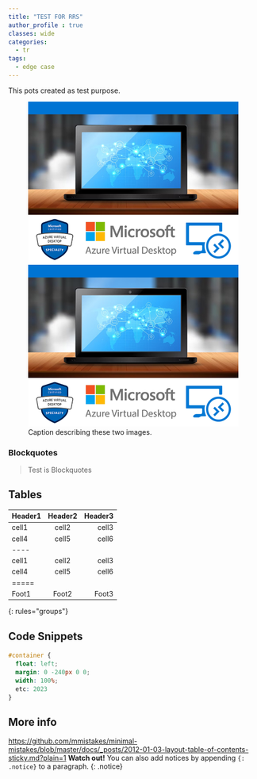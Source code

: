 ```yaml
---
title: "TEST FOR RRS"
author_profile : true
classes: wide
categories:
  - tr
tags:
  - edge case
---
```


This pots created as test purpose.

<figure class="half">
    <a href="/assets/images/AVD.jpg"><img src="/assets/images/AVD.jpg"></a>
    <a href="/assets/images/AVD.jpg"><img src="/assets/images/AVD.jpg"></a>
    <figcaption>Caption describing these two images.</figcaption>
</figure>

### Blockquotes
> Test is Blockquotes 

## Tables

| Header1 | Header2 | Header3 |
|:--------|:-------:|--------:|
| cell1   | cell2   | cell3   |
| cell4   | cell5   | cell6   |
|----
| cell1   | cell2   | cell3   |
| cell4   | cell5   | cell6   |
|=====
| Foot1   | Foot2   | Foot3
{: rules="groups"}

## Code Snippets

```css
#container {
  float: left;
  margin: 0 -240px 0 0;
  width: 100%;
  etc: 2023
}
```

## More info
https://github.com/mmistakes/minimal-mistakes/blob/master/docs/_posts/2012-01-03-layout-table-of-contents-sticky.md?plain=1
**Watch out!** You can also add notices by appending `{: .notice}` to a paragraph.
{: .notice}
